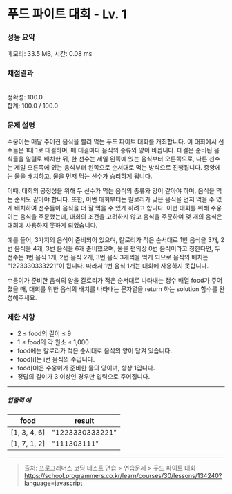 # 푸드 파이트 대회 - Lv. 1

### 성능 요약

메모리: 33.5 MB, 시간: 0.08 ms

### 채점결과

<br/>정확성: 100.0<br/>합계: 100.0 / 100.0

### 문제 설명

수웅이는 매달 주어진 음식을 빨리 먹는 푸드 파이트 대회를 개최합니다. 이 대회에서 선수들은 1대 1로 대결하며, 매 대결마다 음식의 종류와 양이 바뀝니다. 대결은 준비된 음식들을 일렬로 배치한 뒤, 한 선수는 제일 왼쪽에 있는 음식부터 오른쪽으로, 다른 선수는 제일 오른쪽에 있는 음식부터 왼쪽으로 순서대로 먹는 방식으로 진행됩니다. 중앙에는 물을 배치하고, 물을 먼저 먹는 선수가 승리하게 됩니다.

이때, 대회의 공정성을 위해 두 선수가 먹는 음식의 종류와 양이 같아야 하며, 음식을 먹는 순서도 같아야 합니다. 또한, 이번 대회부터는 칼로리가 낮은 음식을 먼저 먹을 수 있게 배치하여 선수들이 음식을 더 잘 먹을 수 있게 하려고 합니다. 이번 대회를 위해 수웅이는 음식을 주문했는데, 대회의 조건을 고려하지 않고 음식을 주문하여 몇 개의 음식은 대회에 사용하지 못하게 되었습니다.

예를 들어, 3가지의 음식이 준비되어 있으며, 칼로리가 적은 순서대로 1번 음식을 3개, 2번 음식을 4개, 3번 음식을 6개 준비했으며, 물을 편의상 0번 음식이라고 칭한다면, 두 선수는 1번 음식 1개, 2번 음식 2개, 3번 음식 3개씩을 먹게 되므로 음식의 배치는 "1223330333221"이 됩니다. 따라서 1번 음식 1개는 대회에 사용하지 못합니다.

수웅이가 준비한 음식의 양을 칼로리가 적은 순서대로 나타내는 정수 배열 food가 주어졌을 때, 대회를 위한 음식의 배치를 나타내는 문자열을 return 하는 solution 함수를 완성해주세요.

### 제한 사항

+ 2 ≤ food의 길이 ≤ 9
+ 1 ≤ food의 각 원소 ≤ 1,000
+ food에는 칼로리가 적은 순서대로 음식의 양이 담겨 있습니다.
+ food[i]는 i번 음식의 수입니다.
+ food[0]은 수웅이가 준비한 물의 양이며, 항상 1입니다.
+ 정답의 길이가 3 이상인 경우만 입력으로 주어집니다.
 
<hr>

<h5>입출력 예</h5>

| food | result |
|-----|-----|
| [1, 3, 4, 6] | "1223330333221" |
| [1, 7, 1, 2]	| "111303111" |

<hr>

> 출처: 프로그래머스 코딩 테스트 연습 > 연습문제 > 푸드 파이트 대회 https://school.programmers.co.kr/learn/courses/30/lessons/134240?language=javascript
